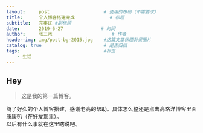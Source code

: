 ```yaml
---
layout:     post                    # 使用的布局（不需要改）
title:      个人博客搭建完成             # 标题 
subtitle:   完事辽 #副标题
date:       2019-6-27              # 时间
author:     张三木                      # 作者
header-img: img/post-bg-2015.jpg    #这篇文章标题背景图片
catalog: true                       # 是否归档
tags:                               #标签
    - 生活
---
```


## Hey
>这是我的第一篇博客。

鸽了好久的个人博客搭建，感谢老高的帮助。具体怎么整还是点击高珞洋博客里面康康叭（在好友那里）。<br>
以后有什么事就在这里瞎说吧。
